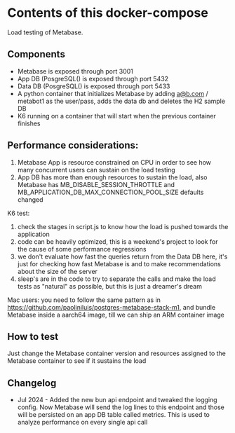 Contents of this docker-compose
===============================

Load testing of Metabase. 

## Components

- Metabase is exposed through port 3001
- App DB (PosgreSQL() is exposed through port 5432
- Data DB (PosgreSQL() is exposed through port 5433
- A python container that initializes Metabase by adding a@b.com / metabot1 as the user/pass, adds the data db and deletes the H2 sample DB
- K6 running on a container that will start when the previous container finishes

## Performance considerations:

1) Metabase App is resource constrained on CPU in order to see how many concurrent users can sustain on the load testing
2) App DB has more than enough resources to sustain the load, also Metabase has MB_DISABLE_SESSION_THROTTLE and MB_APPLICATION_DB_MAX_CONNECTION_POOL_SIZE defaults changed

K6 test:
1) check the stages in script.js to know how the load is pushed towards the application
2) code can be heavily optimized, this is a weekend's project to look for the cause of some performance regressions
3) we don't evaluate how fast the queries return from the Data DB here, it's just for checking how fast Metabase is and to make recommendations about the size of the server
4) sleep's are in the code to try to separate the calls and make the load tests as "natural" as possible, but this is just a dreamer's dream

Mac users: you need to follow the same pattern as in https://github.com/paoliniluis/postgres-metabase-stack-m1, and bundle Metabase inside a aarch64 image, till we can ship an ARM container image

## How to test

Just change the Metabase container version and resources assigned to the Metabase container to see if it sustains the load

## Changelog

- Jul 2024 - Added the new bun api endpoint and tweaked the logging config. Now Metabase will send the log lines to this endpoint and those will be persisted on an app DB table called metrics. This is used to analyze performance on every single api call